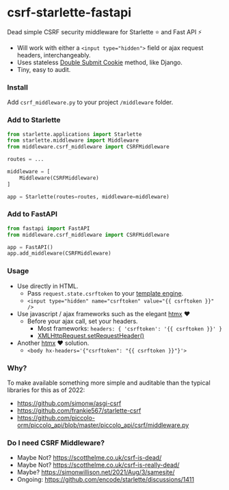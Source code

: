 # csrf-starlette-fastapi
Dead simple CSRF security middleware for Starlette ⭐ and Fast API ⚡

* Will work with either a `<input type="hidden">` field or ajax request headers, interchangeably.
* Uses stateless [Double Submit Cookie](https://cheatsheetseries.owasp.org/cheatsheets/Cross-Site_Request_Forgery_Prevention_Cheat_Sheet.html#double-submit-cookie) method, like Django.
* Tiny, easy to audit.

### Install

Add `csrf_middleware.py` to your project `/middleware` folder.

### Add to Starlette

```py
from starlette.applications import Starlette
from starlette.middleware import Middleware
from middleware.csrf_middleware import CSRFMiddleware

routes = ...

middleware = [
    Middleware(CSRFMiddleware)
]

app = Starlette(routes=routes, middleware=middleware)
```
### Add to FastAPI

```py
from fastapi import FastAPI
from middleware.csrf_middleware import CSRFMiddleware

app = FastAPI()
app.add_middleware(CSRFMiddleware)
```
### Usage
* Use directly in HTML.
  * Pass `request.state.csrftoken` to your [template engine](https://www.starlette.io/templates/).
  * `<input type="hidden" name="csrftoken" value="{{ csrftoken }}" />`
* Use javascript / ajax frameworks such as the elegant [htmx](https://htmx.org/) ♥️
  * Before your ajax call, set your headers.
    * Most frameworks: `headers: { 'csrftoken': '{{ csrftoken }}' }`
    * [XMLHttpRequest.setRequestHeader()](https://developer.mozilla.org/en-US/docs/Web/API/XMLHttpRequest/setRequestHeader)
* Another [htmx](https://htmx.org/) ♥️ solution.
  * `<body hx-headers='{"csrftoken": "{{ csrftoken }}"}'>`

### Why?

To make available something more simple and auditable than the typical libraries for this as of 2022:
* https://github.com/simonw/asgi-csrf
* https://github.com/frankie567/starlette-csrf
* https://github.com/piccolo-orm/piccolo_api/blob/master/piccolo_api/csrf/middleware.py 

### Do I need CSRF Middleware?

* Maybe Not?  https://scotthelme.co.uk/csrf-is-dead/
* Maybe Not? https://scotthelme.co.uk/csrf-is-really-dead/
* Maybe? https://simonwillison.net/2021/Aug/3/samesite/
* Ongoing: https://github.com/encode/starlette/discussions/1411

